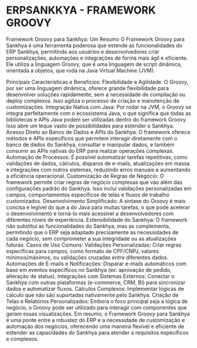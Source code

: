 <h1>ERPSANKKYA - FRAMEWORK GROOVY</h1>

Framework Groovy para Sankhya: Um Resumo
O Framework Groovy para Sankhya é uma ferramenta poderosa que estende as funcionalidades do ERP Sankhya, permitindo aos usuários e desenvolvedores criar personalizações, automações e integrações de forma mais ágil e eficiente. Ele utiliza a linguagem Groovy, que é uma linguagem de script dinâmica, orientada a objetos, que roda na Java Virtual Machine (JVM).

Principais Características e Benefícios:
Flexibilidade e Agilidade: O Groovy, por ser uma linguagem dinâmica, oferece grande flexibilidade para desenvolver soluções rapidamente, sem a necessidade de compilação ou deploy complexos. Isso agiliza o processo de criação e manutenção de customizações.
Integração Nativa com Java: Por rodar na JVM, o Groovy se integra perfeitamente com o ecossistema Java, o que significa que todas as bibliotecas e APIs Java podem ser utilizadas dentro do framework Groovy. Isso abre um leque vasto de possibilidades para estender o Sankhya.
Acesso Direto ao Banco de Dados e APIs do Sankhya: O framework oferece métodos e APIs específicos que permitem interagir diretamente com o banco de dados do Sankhya, consultar e manipular dados, e também consumir as APIs nativas do ERP para realizar operações complexas.
Automação de Processos: É possível automatizar tarefas repetitivas, como validações de dados, cálculos, disparos de e-mails, atualizações em massa e integrações com outros sistemas, reduzindo erros manuais e aumentando a eficiência operacional.
Customização de Regras de Negócio: O framework permite criar regras de negócio complexas que vão além das configurações padrão do Sankhya. Isso inclui validações personalizadas em campos, comportamentos específicos de telas e fluxos de trabalho customizados.
Desenvolvimento Simplificado: A sintaxe do Groovy é mais concisa e legível do que a do Java para muitas tarefas, o que pode acelerar o desenvolvimento e torná-lo mais acessível a desenvolvedores com diferentes níveis de experiência.
Extensibilidade do Sankhya: O framework não substitui as funcionalidades do Sankhya, mas as complementa, permitindo que o ERP seja adaptado precisamente às necessidades de cada negócio, sem comprometer a sua integridade ou as atualizações futuras.
Casos de Uso Comuns:
Validações Personalizadas: Criar regras específicas para campos, como formato de CPF/CNPJ, valores mínimos/máximos, ou validações cruzadas entre diferentes dados.
Automações de E-mails e Notificações: Disparar e-mails automáticos com base em eventos específicos no Sankhya (ex: aprovação de pedido, alteração de status).
Integrações com Sistemas Externos: Conectar o Sankhya com outras plataformas (e-commerce, CRM, BI) para sincronizar dados e automatizar fluxos.
Cálculos Complexos: Implementar lógicas de cálculo que não são suportadas nativamente pelo Sankhya.
Criação de Telas e Relatórios Personalizados: Embora o foco principal seja a lógica de negócio, o Groovy pode ser utilizado para interagir com componentes que geram essas visualizações.
Em resumo, o Framework Groovy para Sankhya é uma ponte entre a robustez do ERP e a necessidade de customização e automação dos negócios, oferecendo uma maneira flexível e eficiente de estender as capacidades do Sankhya para atender a requisitos específicos e complexos.
